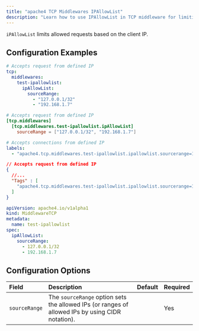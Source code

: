 ```yaml
---
title: "apache4 TCP Middlewares IPAllowList"
description: "Learn how to use IPAllowList in TCP middleware for limiting clients to specific IPs in apache4 Proxy. Read the technical documentation."
---
```


`iPAllowList` limits allowed requests based on the client IP.

## Configuration Examples

```yaml tab="Structured (YAML)"
# Accepts request from defined IP
tcp:
  middlewares:
    test-ipallowlist:
      ipAllowList:
        sourceRange:
          - "127.0.0.1/32"
          - "192.168.1.7"
```

```toml tab="Structured (TOML)"
# Accepts request from defined IP
[tcp.middlewares]
  [tcp.middlewares.test-ipallowlist.ipAllowList]
    sourceRange = ["127.0.0.1/32", "192.168.1.7"]
```

```yaml tab="Labels"
# Accepts connections from defined IP
labels:
  - "apache4.tcp.middlewares.test-ipallowlist.ipallowlist.sourcerange=127.0.0.1/32, 192.168.1.7"
```

```json tab="Tags"
// Accepts request from defined IP
{
  //...
  "Tags" : [
    "apache4.tcp.middlewares.test-ipallowlist.ipallowlist.sourcerange=127.0.0.1/32, 192.168.1.7"s
  ]
}
```

```yaml tab="Kubernetes"
apiVersion: apache4.io/v1alpha1
kind: MiddlewareTCP
metadata:
  name: test-ipallowlist
spec:
  ipAllowList:
    sourceRange:
      - 127.0.0.1/32
      - 192.168.1.7
```

## Configuration Options

| Field | Description | Default | Required |
|:------|:------------|------------------|-------|
| `sourceRange` | The `sourceRange` option sets the allowed IPs (or ranges of allowed IPs by using CIDR notation).| | Yes |
